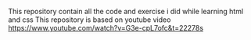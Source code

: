 This repository contain all the code and exercise i did while learning html and css
This repository is based on youtube video https://www.youtube.com/watch?v=G3e-cpL7ofc&t=22278s
